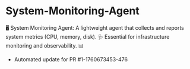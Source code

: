 # System-Monitoring-Agent
🖥️ System Monitoring Agent: A lightweight agent that collects and reports system metrics (CPU, memory, disk). 🩺 Essential for infrastructure monitoring and observability. 📊


- Automated update for PR #1-1760673453-476